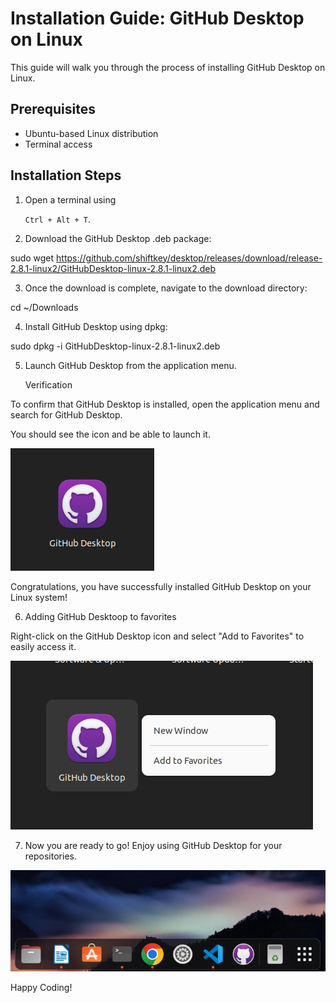 # Installation Guide: GitHub Desktop on Linux

This guide will walk you through the process of installing GitHub Desktop on Linux.

## Prerequisites

- Ubuntu-based Linux distribution
- Terminal access

## Installation Steps

1. Open a terminal using 

    `Ctrl + Alt + T`.

2. Download the GitHub Desktop .deb package:

sudo wget https://github.com/shiftkey/desktop/releases/download/release-2.8.1-linux2/GitHubDesktop-linux-2.8.1-linux2.deb


3. Once the download is complete, navigate to the download directory:

cd ~/Downloads

4. Install GitHub Desktop using dpkg:

sudo dpkg -i GitHubDesktop-linux-2.8.1-linux2.deb

5. Launch GitHub Desktop from the application menu.

    Verification

To confirm that GitHub Desktop is installed, open the application menu and search for GitHub Desktop. 

You should see the icon and be able to launch it.


![Alt text](image.png)


Congratulations, you have successfully installed GitHub Desktop on your Linux system!

6. Adding GitHub Desktoop to favorites

Right-click on the GitHub Desktop icon and select "Add to Favorites" to easily access it.

![Alt text](image-2.png)


7. Now you are ready to go! Enjoy using GitHub Desktop for your repositories.

![Alt text](image-1.png)

Happy Coding!
